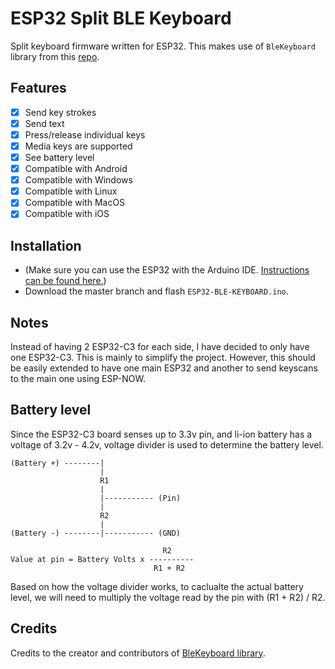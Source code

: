 # ESP32 Split BLE Keyboard 

Split keyboard firmware written for ESP32. This makes use of `BleKeyboard` library from this [repo](https://github.com/T-vK/ESP32-BLE-Keyboard).

## Features

 - [x] Send key strokes
 - [x] Send text
 - [x] Press/release individual keys
 - [x] Media keys are supported
 - [x] See battery level
 - [x] Compatible with Android
 - [x] Compatible with Windows
 - [x] Compatible with Linux
 - [x] Compatible with MacOS 
 - [x] Compatible with iOS 

## Installation
- (Make sure you can use the ESP32 with the Arduino IDE. [Instructions can be found here.](https://github.com/espressif/arduino-esp32#installation-instructions))
- Download the master branch and flash `ESP32-BLE-KEYBOARD.ino`.

## Notes
Instead of having 2 ESP32-C3 for each side, I have decided to only have one ESP32-C3. This is mainly to simplify the project. However, this should be easily extended to have one main ESP32 and another to send keyscans to the main one using ESP-NOW.

## Battery level 
Since the ESP32-C3 board senses up to 3.3v pin, and li-ion battery has a voltage of 3.2v - 4.2v, voltage divider is used to determine the battery level.

```
(Battery +) --------|
                    |
                    R1
                    |
                    |----------- (Pin)
                    |
                    R2
                    |
(Battery -) --------|----------- (GND)

                                  R2
Value at pin = Battery Volts x ----------
                                R1 + R2
```
Based on how the voltage divider works, to caclualte the actual battery level, we will need to multiply the voltage read by the pin with
(R1 + R2) / R2.


## Credits

Credits to the creator and contributors of [BleKeyboard library](https://github.com/T-vK/ESP32-BLE-Keyboard).
